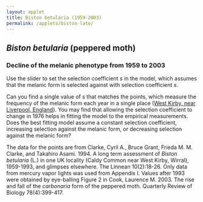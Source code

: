 ```yaml
---
layout: applet
title: Biston betularia (1959-2003)
permalink: /applets/biston-late/
---
```

## _Biston betularia_ (peppered moth)
### Decline of the melanic phenotype from 1959 to 2003
Use the slider to set the selection coefficient <em>s</em> in the model, which 
assumes that the melanic form is selected against with selection coefficient <em>s</em>. 

Can you find a single value of <em>s</em> that matches the points, which measure the 
frequency of the melanic form each year in a single place ([West Kirby, near Liverpool, 
England](https://goo.gl/maps/h9QniAYgzRr)). You may find that allowing the selection coefficient to change in 1976 helps 
in fitting the model to the empirical measurements. Does the best fitting model assume a 
constant selection coefficient, increasing selection against the melanic form, or 
decreasing selection against the melanic form?

<div id="ctrl"></div>
<div id="plot"></div>
<script type="text/javascript">
    // The MIT License (MIT)
    // 
    // Copyright (c) 2018 Paul O. Lewis
    // 
    // Permission is hereby granted, free of charge, to any person obtaining a copy
    // of this software and associated documentation files (the “Software”), to deal
    // in the Software without restriction, including without limitation the rights
    // to use, copy, modify, merge, publish, distribute, sublicense, and/or sell
    // copies of the Software, and to permit persons to whom the Software is
    // furnished to do so, subject to the following conditions:
    // 
    // The above copyright notice and this permission notice shall be included in all
    // copies or substantial portions of the Software.
    // 
    // THE SOFTWARE IS PROVIDED “AS IS”, WITHOUT WARRANTY OF ANY KIND, EXPRESS OR
    // IMPLIED, INCLUDING BUT NOT LIMITED TO THE WARRANTIES OF MERCHANTABILITY,
    // FITNESS FOR A PARTICULAR PURPOSE AND NONINFRINGEMENT. IN NO EVENT SHALL THE
    // AUTHORS OR COPYRIGHT HOLDERS BE LIABLE FOR ANY CLAIM, DAMAGES OR OTHER
    // LIABILITY, WHETHER IN AN ACTION OF CONTRACT, TORT OR OTHERWISE, ARISING FROM,
    // OUT OF OR IN CONNECTION WITH THE SOFTWARE OR THE USE OR OTHER DEALINGS IN THE
    // SOFTWARE.
    // 
    // written by Paul O. Lewis 22-Mar-2019
    
    // Data from Clarke, Cyril A., Bruce Grant, Frieda M. M. Clarke, and 
    // Takahiro Asami. 1994. A long term assessment of Biston betularia (L.)
    // in one UK locality (Caldy Common near West Kirby, Wirral), 1959-1993, 
    // and glimpses elsewhere. The Linnean 10(2):18-26. Appendix I.
    // Data from mercury vapor lights only. Values after 1993 obtained by 
    // eye-balling Figure 2 in Cook, Laurence M. 2003. The rise and fall of 
    // the carbonaria form of the peppered moth. Quarterly Review of Biology 
    // 78(4): 399-417.
    var fraction_carbonaria = [
        {'year':1959, 'fraction':0.933},
        {'year':1960, 'fraction':0.942},
        {'year':1961, 'fraction':0.934},
        {'year':1962, 'fraction':0.929},
        {'year':1963, 'fraction':0.912},
        {'year':1964, 'fraction':0.902},
        {'year':1965, 'fraction':0.900},
        {'year':1966, 'fraction':0.925},
        {'year':1967, 'fraction':0.922},
        {'year':1968, 'fraction':0.893},
        {'year':1969, 'fraction':0.933},
        {'year':1970, 'fraction':0.913},
        {'year':1971, 'fraction':0.899},
        {'year':1972, 'fraction':0.895},
        {'year':1973, 'fraction':0.890},
        {'year':1974, 'fraction':0.878},
        {'year':1975, 'fraction':0.872},
        {'year':1976, 'fraction':0.846},
        {'year':1977, 'fraction':0.897},
        {'year':1978, 'fraction':0.830},
        {'year':1979, 'fraction':0.864},
        {'year':1980, 'fraction':0.763},
        {'year':1981, 'fraction':0.660},
        {'year':1982, 'fraction':0.721},
        {'year':1983, 'fraction':0.637},
        {'year':1984, 'fraction':0.608},
        {'year':1985, 'fraction':0.523},
        {'year':1986, 'fraction':0.470},
        {'year':1987, 'fraction':0.423},
        {'year':1988, 'fraction':0.408},
        {'year':1989, 'fraction':0.295},
        {'year':1990, 'fraction':0.331},
        {'year':1991, 'fraction':0.269},
        {'year':1992, 'fraction':0.235},
        {'year':1993, 'fraction':0.232},
        {'year':1994, 'fraction':0.19},
        {'year':1995, 'fraction':0.18},
        {'year':1996, 'fraction':0.09},
        {'year':1997, 'fraction':0.08},
        {'year':1998, 'fraction':0.12},
        {'year':1999, 'fraction':0.05},
        {'year':2000, 'fraction':0.10},
        {'year':2001, 'fraction':0.06},
        {'year':2002, 'fraction':0.02}
        ];

    // width and height of svg
    var w = 800;
    var h = 600;
    var padding = 80;
    var dot_radius = 2;

    // Model
    var s0 = 1.0;
    var s1 = 1.0;
    var slinked = true;
    var starting_year = 1959;
    var switch_year = 1976;
    var ending_year = 2002;
    var starting_melanic_freq = 0.933;
    var melanic_freq = starting_melanic_freq;

    // plotting-related
    var brickred = "#B82E2E";
    var nsegments = ending_year - starting_year;
    var linedata = [];

    // axes labels
    var axis_label_height = 12;
    var axis_label_height_pixels = axis_label_height + "px";

    // Select DIV elements already created (see above)
    var ctrl_div = d3.select("div#ctrl");
    var plot_div = d3.select("div#plot");

    // Create SVG element
    var svg = plot_div.append("svg")
        .attr("width", w)
        .attr("height", h);

    // Create rect outlining entire area of SVG
    /*plot_svg.append("rect")
        .attr("x", 0)
        .attr("y", 0)
        .attr("width", w)
        .attr("height", h)
        .attr("fill", "lavender");*/
        
    // Create scale for X axis
    var xscale = d3.scaleLinear()
        .domain([starting_year, ending_year])   // recalculated in refreshPlot()
        .range([padding, w - padding]);

    // Create scale for Y axis
    var yscale = d3.scaleLinear()
        .domain([0, 1])
        .range([h - padding, padding]);

    // Create scale for drawing line segments
    var line_scale = d3.scaleBand()
        .domain(d3.range(nsegments))
        .range(xscale.domain());
        
    // Create dots that represent empirical estimates of the frequency of the 
    // melanic form at each year
    var dots = svg.selectAll("circle.dots")
        .data(fraction_carbonaria)
        .enter()
        .append("circle")
        .attr("class", "dots")
        .attr("cx", function(d) {return xscale(d.year);})
        .attr("cy", function(d) {return yscale(d.fraction);})
        .attr("r", dot_radius)
        .attr("fill", "black");

    // Function that recalculates the line segments making up the transition probability curve
    function recalcLineData() {
        linedata = [];
        melanic_freq = starting_melanic_freq; // frequency of BB + Bb genotypes (melanic phenotype)
        let q = Math.sqrt(1. - melanic_freq);
        let p = 1.0 - q;
        let wBB = 1.0 - s0;
        let wBb = 1.0 - s0;
        let wbb = 1.0;
        for (var g = 0; g < nsegments; g++) {
            if (g == switch_year - starting_year) {
                wBB = 1.0 - s1;
                wBb = 1.0 - s1;
                wbb = 1.0;
            }
            
            // zygote genotype frequencies (before selection)
            pp = p*p;
            qq = q*q;
            pq2 = 1.0 - pp - qq;
            
            // mean relative fitness
            let wmean = pp*wBB + pq2*wBb + qq*(wbb);
            
            // parental genotype frequencies (after selection)
            pp  = pp*wBB/wmean;                                                   
            pq2 = pq2*wBb/wmean;                                                   
            qq  = qq*wbb/wmean;  
            
            // allele frequencies in gamete pool
            p = pp + pq2/2.0;                                           
            q = 1.0 - p;
            
            // frequency of melanic phenotype in generation g+1
            melanic_freq = p*p + 2.0*p*q;                                           
            linedata.push({'x':line_scale(g), 'y':melanic_freq});
        }
    }
    recalcLineData();

    // Create path representing frequency of melanic phenotype
    var lineFunc = d3.line()
        .x(function(d) {return xscale(d.x);})
        .y(function(d) {return yscale(d.y);});

    var phenotype_tragectory = svg.append("path")
        .attr("id", "trajectory")
        .attr("d", lineFunc(linedata))
        .attr("fill", "none")
        .attr("stroke", brickred)
        .attr("stroke-width", 2)
        .style("pointer-events", "none");   // don't want line intercepting drag events
        
    // Create text element showing final frequency of melanic phenotype
    var melanic_ending_freq = svg.append("text")
        .attr("id", "endfreq")
        .attr("x", w - padding + 20)
        .attr("y", yscale(melanic_freq))
        .text(" " + melanic_freq.toFixed(3));

    // Create x axis
    var xaxis = d3.axisBottom(xscale)
        .ticks(5)
        .tickFormat(d3.format("d"));

    // Add x axis to svg
    svg.append("g")
        .attr("id", "xaxis")
        .attr("class", "axis")
        .attr("transform", "translate(0," + (h - padding) + ")")
        .call(xaxis);

    // Style the x-axis
    svg.selectAll('.axis line, .axis path')
        .style('stroke', 'black')
        .style('fill', 'none')
        .style('stroke-width', '1px')
        .style('shape-rendering', 'crispEdges');
    svg.selectAll('g#xaxis g.tick text')
        .style('font-family', 'Helvetica')
        .style('font-size', axis_label_height_pixels);

    // Create y axis
    var yaxis = d3.axisLeft(yscale)
        .ticks(4)
        .tickFormat(d3.format(".2f"));

    // Add y axis to svg
    svg.append("g")
        .attr("id", "yaxis")
        .attr("class", "axis")
        .attr("transform", "translate(" + padding + ",0)")
        .call(yaxis);

    // Style the y-axis
    svg.selectAll('.axis line, .axis path')
        .style('stroke', 'black')
        .style('fill', 'none')
        .style('stroke-width', '1px')
        .style('shape-rendering', 'crispEdges');
    svg.selectAll('g#xaxis g.tick text')
        .style('font-family', 'Helvetica')
        .style('font-size', axis_label_height_pixels);
        
    var addSlider = function(panel, id, label, starting_value, onfunc) {
        var control_div = panel.append("div").append("div")
            .attr("id", id)
            .attr("class", "control");
        control_div.append("input")
            .attr("id", id)
            .attr("type", "range")
            .attr("name", id)
            .attr("min", "0")
            .attr("max", "100")
            .attr("value", starting_value)
            .on("input", onfunc);
        control_div.append("label")
            .append("label")
            .attr("id", id)
            .html("&nbsp;" + label);
        }
        
    var addCheckbox = function(panel, id, label, checked_by_default, onfunc) {
        var control_div = panel.append("div").append("div")
            .attr("id", id)
            .attr("class", "control");
        control_div.append("input")
            .attr("id", id)
            .attr("type", "checkbox")
            .property("checked", checked_by_default)
            .on("change", onfunc);
        control_div.append("label")
            .append("label")
            .html("&nbsp;" + label);
        }
        
    addCheckbox(ctrl_div, "lockcoeffs", "Selection coefficient constant", true, function() {
        var is_linked = d3.select(this).property('checked');
        if (is_linked) {
            // slinked going from false to true
            slinked = true;
            
            // modify sliders and trajectory to reflect average
            let pct0 = parseFloat(d3.select("input#early").property('value'));
            let pct1 = parseFloat(d3.select("input#late").property('value'));
            let pct = (pct0 + pct1)/2.0;
            adjustSliders(pct, 2);
        }
        else {
            // slinked going from true to false
            slinked = false;
            
            // no modification of sliders or trajectory is necessary
        }
    });
        
    function adjustSliders(pct, which) {
        // If which == 0, the early selection coefficient slider has changed
        // If which == 1, the late  selection coefficient slider has changed
        // If which == 2, both selection coefficient sliders have changed due to user checking the selection coefficient constant checkbox
        if (which > 1 && !slinked) {
            console.log("Error: which == " + which + " and slinked is false, which should not happen!");
        }
        
        // get selection coefficient from percentage
        s = pct/100;
        
        if (slinked) {
            s0 = s;
            s1 = s;
        }
        else {
            if (which == 0)
                s0 = s;
            else
                s1 = s;
        }
        
        // redo calculations with new s0
        recalcLineData();
        
        // change the labels on the sliders
        d3.select("label#early").text(" s (before " + switch_year + ") = " + s0.toFixed(3));
        d3.select("label#late").text(" s (after " + switch_year + ") = " + s1.toFixed(3));
        
        if (slinked) {
            // change value on other slider to match this slider
            if (which == 0)
                d3.select("input#late").property('value', pct);
            else if (which == 1)
                d3.select("input#early").property('value', pct);
            else {
                d3.select("input#early").property('value', pct);
                d3.select("input#late").property('value', pct);
            }
        }
        
        // change the label at the end of the line showing final melanic phenotype frequency
        melanic_ending_freq
            .attr("y", yscale(melanic_freq))
            .text(" " + melanic_freq.toFixed(3));
            
        // cause trajectory line to be redrawn by telling phenotype_tragectory
        // about the new linedata
        phenotype_tragectory.attr("d", lineFunc(linedata));
    }
        
    addSlider(ctrl_div, "early", " s (before " + switch_year + ") = " + s0.toFixed(3), 100.0*s0, function() {
        // get percentage from slider position
        let pct = parseFloat(d3.select(this).property('value'));
        adjustSliders(pct, 0);
        });

    addSlider(ctrl_div, "late", " s (after " + switch_year + ") = " + s1.toFixed(3), 100.0*s1, function() {
        // get percentage from slider position
        let pct = parseFloat(d3.select(this).property('value'));
        adjustSliders(pct, 1);
        });
        
    // Add explanatory text
    svg.append("text").attr("id", "info").attr("x",        xscale(1960)).attr("y", yscale(0.10)).text("Curve and points show frequency of melanic form from 1959 to 2003.");
    svg.append("text").attr("id", "w1").attr("x",          xscale(1960)).attr("y", yscale(0.50)).text("BB fitness = 1 - s");
    svg.append("text").attr("id", "w2").attr("x",          xscale(1960)).attr("y", yscale(0.45)).text("Bb fitness = 1 - s");
    svg.append("text").attr("id", "w3").attr("x",          xscale(1960)).attr("y", yscale(0.40)).text("bb fitness = 1");
    svg.append("text").attr("id", "darkallele").attr("x",  xscale(1960)).attr("y", yscale(0.30)).text("B: dominant melanic allele");
    svg.append("text").attr("id", "lightallele").attr("x", xscale(1960)).attr("y", yscale(0.25)).text("b: recessive non-melanic allele");

</script>

The data for the points are from Clarke, Cyril A., Bruce Grant, Frieda M. M. Clarke, and 
Takahiro Asami. 1994. A long term assessment of _Biston betularia_ (L.) in one UK locality 
(Caldy Common near West Kirby, Wirral), 1959-1993, and glimpses elsewhere. The Linnean 10(2):18-26.
Only data from mercury vapor lights was used from Appendix I. Values after 1993 were obtained by 
eye-balling Figure 2 in Cook, Laurence M. 2003. The rise and fall of 
the _carbonaria_ form of the peppered moth. Quarterly Review of Biology 
78(4):399-417.
